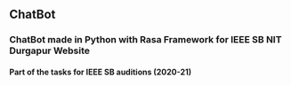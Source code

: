 ## ChatBot
### ChatBot made in Python with Rasa Framework for IEEE SB NIT Durgapur Website
#### Part of the tasks for IEEE SB auditions (2020-21)
